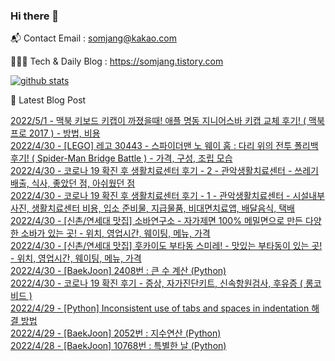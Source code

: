 ### Hi there 👋

📬  Contact Email : somjang@kakao.com

👨🏻‍💻  Tech & Daily Blog : https://somjang.tistory.com

[![github stats](https://github-readme-stats.vercel.app/api?username=SOMJANG&show_icons=true&hide_border=False)](https://somjang.tistory.com)

🤩 Latest Blog Post

[2022/5/1 - 맥북 키보드 키캡이 까졌을때! 애플 명동 지니어스바 키캡 교체 후기! ( 맥북프로 2017 ) - 방법, 비용](https://somjang.tistory.com/entry/%EB%A7%A5%EB%B6%81-%ED%82%A4%EB%B3%B4%EB%93%9C-%ED%82%A4%EC%BA%A1%EC%9D%B4-%EA%B9%8C%EC%A1%8C%EC%9D%84%EB%95%8C-%EC%95%A0%ED%94%8C-%EB%AA%85%EB%8F%99-%EC%A7%80%EB%8B%88%EC%96%B4%EC%8A%A4%EB%B0%94-%ED%82%A4%EC%BA%A1-%EA%B5%90%EC%B2%B4-%ED%9B%84%EA%B8%B0-%EB%A7%A5%EB%B6%81%ED%94%84%EB%A1%9C-2017-%EB%B0%A9%EB%B2%95-%EB%B9%84%EC%9A%A9) <br>
[2022/4/30 - [LEGO] 레고 30443 - 스파이더맨 노 웨이 홈 : 다리 위의 전투 폴리백 후기! ( Spider-Man Bridge Battle ) - 가격, 구성, 조립 모습](https://somjang.tistory.com/entry/LEGO-%EB%A0%88%EA%B3%A0-30443-%EC%8A%A4%ED%8C%8C%EC%9D%B4%EB%8D%94%EB%A7%A8-%EB%85%B8-%EC%9B%A8%EC%9D%B4-%ED%99%88-%EB%8B%A4%EB%A6%AC-%EC%9C%84%EC%9D%98-%EC%A0%84%ED%88%AC-%ED%8F%B4%EB%A6%AC%EB%B0%B1-%ED%9B%84%EA%B8%B0-Spider-Man-Bridge-Battle-%EA%B5%AC%EC%84%B1-%EC%A1%B0%EB%A6%BD-%EB%AA%A8%EC%8A%B5) <br>
[2022/4/30 - 코로나 19 확진 후 생활치료센터 후기 - 2 - 관악생활치료센터 - 쓰레기 배출, 식사, 좋았던 점, 아쉬웠던 점](https://somjang.tistory.com/entry/%EC%BD%94%EB%A1%9C%EB%82%98-19-%ED%99%95%EC%A7%84-%ED%9B%84-%EC%83%9D%ED%99%9C%EC%B9%98%EB%A3%8C%EC%84%BC%ED%84%B0-%ED%9B%84%EA%B8%B0-2-%EA%B4%80%EC%95%85%EC%83%9D%ED%99%9C%EC%B9%98%EB%A3%8C%EC%84%BC%ED%84%B0-%EC%93%B0%EB%A0%88%EA%B8%B0-%EB%B0%B0%EC%B6%9C-%EC%8B%9D%EC%82%AC-%EC%A2%8B%EC%95%98%EB%8D%98-%EC%A0%90-%EC%95%84%EC%89%AC%EC%9B%A0%EB%8D%98-%EC%A0%90) <br>
[2022/4/30 - 코로나 19 확진 후 생활치료센터 후기 - 1 - 관악생활치료센터 - 시설내부 사진, 생활치료센터 비용, 입소 준비물, 지급물품, 비대면치료앱, 배달음식, 택배](https://somjang.tistory.com/entry/%EC%BD%94%EB%A1%9C%EB%82%98-19-%ED%99%95%EC%A7%84-%ED%9B%84-%EC%83%9D%ED%99%9C%EC%B9%98%EB%A3%8C%EC%84%BC%ED%84%B0-%ED%9B%84%EA%B8%B0-1-%EA%B4%80%EC%95%85%EC%83%9D%ED%99%9C%EC%B9%98%EB%A3%8C%EC%84%BC%ED%84%B0-%EC%8B%9C%EC%84%A4%EB%82%B4%EB%B6%80-%EC%82%AC%EC%A7%84-%EC%83%9D%ED%99%9C%EC%B9%98%EB%A3%8C%EC%84%BC%ED%84%B0-%EB%B9%84%EC%9A%A9-%EC%9E%85%EC%86%8C-%EC%A4%80%EB%B9%84%EB%AC%BC-%EC%A0%9C%EA%B3%B5%EB%AC%BC%ED%92%88-%EB%B9%84%EB%8C%80%EB%A9%B4%EC%B9%98%EB%A3%8C%EC%95%B1-%EB%B0%B0%EB%8B%AC%EC%9D%8C%EC%8B%9D-%ED%83%9D%EB%B0%B0) <br>
[2022/4/30 - [신촌/연세대 맛집] 소바연구소 - 자가제면 100% 메밀면으로 만든 다양한 소바가 있는 곳! - 위치, 영업시간, 웨이팅, 메뉴, 가격](https://somjang.tistory.com/entry/%EC%8B%A0%EC%B4%8C%EC%97%B0%EC%84%B8%EB%8C%80-%EB%A7%9B%EC%A7%91-%EC%86%8C%EB%B0%94%EC%97%B0%EA%B5%AC%EC%86%8C-%EC%9E%90%EA%B0%80%EC%A0%9C%EB%A9%B4-100-%EB%A9%94%EB%B0%80%EB%A9%B4%EC%9C%BC%EB%A1%9C-%EB%A7%8C%EB%93%A0-%EB%8B%A4%EC%96%91%ED%95%9C-%EC%86%8C%EB%B0%94%EA%B0%80-%EC%9E%88%EB%8A%94-%EA%B3%B3-%EC%9C%84%EC%B9%98-%EC%98%81%EC%97%85%EC%8B%9C%EA%B0%84-%EC%9B%A8%EC%9D%B4%ED%8C%85-%EB%A9%94%EB%89%B4-%EA%B0%80%EA%B2%A9) <br>
[2022/4/30 - [신촌/연세대 맛집] 훗카이도 부타동 스미레! - 맛있는 부타동이 있는 곳! - 위치, 영업시간, 웨이팅, 메뉴, 가격](https://somjang.tistory.com/entry/%EC%8B%A0%EC%B4%8C%EC%97%B0%EC%84%B8%EB%8C%80-%EB%A7%9B%EC%A7%91-%ED%9B%97%EC%B9%B4%EC%9D%B4%EB%8F%84-%EB%B6%80%ED%83%80%EB%8F%99-%EC%8A%A4%EB%AF%B8%EB%A0%88-%EB%A7%9B%EC%9E%88%EB%8A%94-%EB%B6%80%ED%83%80%EB%8F%99%EC%9D%B4-%EC%9E%88%EB%8A%94-%EA%B3%B3-%EC%9C%84%EC%B9%98-%EC%98%81%EC%97%85%EC%8B%9C%EA%B0%84-%EC%9B%A8%EC%9D%B4%ED%8C%85-%EB%A9%94%EB%89%B4-%EA%B0%80%EA%B2%A9) <br>
[2022/4/30 - [BaekJoon] 2408번 : 큰 수 계산 (Python)](https://somjang.tistory.com/entry/BaekJoon-2408%EB%B2%88-%ED%81%B0-%EC%88%98-%EA%B3%84%EC%82%B0-Python) <br>
[2022/4/30 - 코로나 19 확진 후기 - 증상, 자가진단키트, 신속항원검사, 후유증 ( 롱코비드 )](https://somjang.tistory.com/entry/%EC%BD%94%EB%A1%9C%EB%82%98-19-%ED%99%95%EC%A7%84-%ED%9B%84%EA%B8%B0-%EC%A6%9D%EC%83%81-%EC%9E%90%EA%B0%80%EC%A7%84%EB%8B%A8%ED%82%A4%ED%8A%B8-%EC%8B%A0%EC%86%8D%ED%95%AD%EC%9B%90%EA%B2%80%EC%82%AC-%ED%9B%84%EC%9C%A0%EC%A6%9D) <br>
[2022/4/29 - [Python] Inconsistent use of tabs and spaces in indentation 해결 방법](https://somjang.tistory.com/entry/Python-Inconsistent-use-of-tabs-and-spaces-in-indentation-%ED%95%B4%EA%B2%B0-%EB%B0%A9%EB%B2%95) <br>
[2022/4/29 - [BaekJoon] 2052번 : 지수연산 (Python)](https://somjang.tistory.com/entry/BaekJoon-2052%EB%B2%88-%EC%A7%80%EC%88%98%EC%97%B0%EC%82%B0-Python) <br>
[2022/4/28 - [BaekJoon] 10768번 : 특별한 날 (Python)](https://somjang.tistory.com/entry/BaekJoon-10768%EB%B2%88-%ED%8A%B9%EB%B3%84%ED%95%9C-%EB%82%A0-Python) <br>
